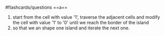 #flashcards/questions 
==a==
1. start from the cell with value '1', traverse the adjacent cells and modify the cell with value '1' to '0' until we reach the border of the island 
2. so that we an shape one island and iterate the next one.